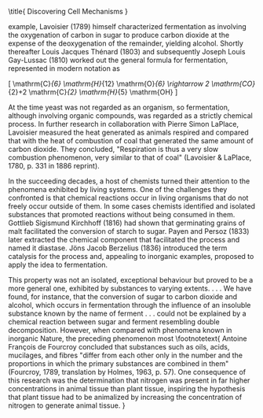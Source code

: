 \title{
Discovering Cell Mechanisms
}

example, Lavoisier (1789) himself characterized fermentation as involving the oxygenation of carbon in sugar to produce carbon dioxide at the expense of the deoxygenation of the remainder, yielding alcohol. Shortly thereafter Louis Jacques Thénard (1803) and subsequently Joseph Louis Gay-Lussac (1810) worked out the general formula for fermentation, represented in modern notation as

\[
\mathrm{C}_{6} \mathrm{H}_{12} \mathrm{O}_{6} \rightarrow 2 \mathrm{CO}_{2}+2 \mathrm{C}_{2} \mathrm{H}_{5} \mathrm{OH}
\]

At the time yeast was not regarded as an organism, so fermentation, although involving organic compounds, was regarded as a strictly chemical process. In further research in collaboration with Pierre Simon LaPlace, Lavoisier measured the heat generated as animals respired and compared that with the heat of combustion of coal that generated the same amount of carbon dioxide. They concluded, "Respiration is thus a very slow combustion phenomenon, very similar to that of coal" (Lavoisier \& LaPlace, 1780, p. 331 in 1886 reprint).

In the succeeding decades, a host of chemists turned their attention to the phenomena exhibited by living systems. One of the challenges they confronted is that chemical reactions occur in living organisms that do not freely occur outside of them. In some cases chemists identified and isolated substances that promoted reactions without being consumed in them. Gottlieb Sigismund Kirchhoff (1816) had shown that germinating grains of malt facilitated the conversion of starch to sugar. Payen and Persoz (1833) later extracted the chemical component that facilitated the process and named it diastase. Jöns Jacob Berzelius (1836) introduced the term catalysis for the process and, appealing to inorganic examples, proposed to apply the idea to fermentation.

This property was not an isolated, exceptional behaviour but proved to be a more general one, exhibited by substances to varying extents. . . . We have found, for instance, that the conversion of sugar to carbon dioxide and alcohol, which occurs in fermentation through the influence of an insoluble substance known by the name of ferment . . . could not be explained by a chemical reaction between sugar and ferment resembling double decomposition. However, when compared with phenomena known in inorganic Nature, the preceding phenomenon most
\footnotetext{
Antoine François de Fourcroy concluded that substances such as oils, acids, mucilages, and fibres "differ from each other only in the number and the proportions in which the primary substances are combined in them" (Fourcroy, 1789, translation by Holmes, 1963, p. 57). One consequence of this research was the determination that nitrogen was present in far higher concentrations in animal tissue than plant tissue, inspiring the hypothesis that plant tissue had to be animalized by increasing the concentration of nitrogen to generate animal tissue.
}